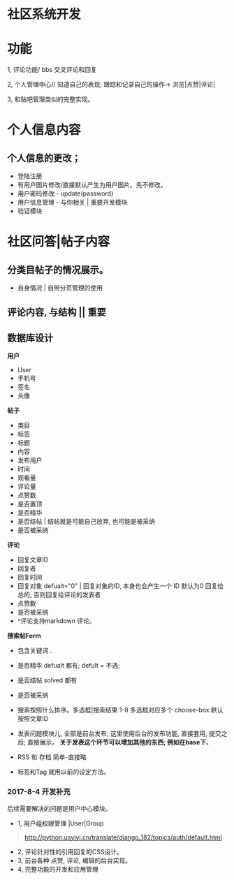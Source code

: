 # 社区系统开发

# 功能

1, 评论功能/ bbs 交叉评论和回复

2, 个人管理中心// 知道自己的表现; 跟踪和记录自己的操作-> 浏览|点赞|评论|

3, 和贴吧管理类似的完整实现。

# 个人信息内容
## 个人信息的更改；
 - 登陆注册
 - 有用户图片修改/直接默认产生为用户图片。先不修改。
 - 用户密码修改 - update(password)
 - 用户信息管理 - 与你相关 | 重要开发模块
 - 验证模块

# 社区问答|帖子内容

## 分类目帖子的情况展示。
 - 自身情况 | 自带分页管理的使用

## 评论内容, 与结构 || 重要


## 数据库设计

**用户**
- User
- 手机号
- 签名
- 头像


**帖子**
- 类目
- 标签
- 标题
- 内容
- 发布用户
- 时间
- 观看量
- 评论量
- 点赞数
- 是否置顶
- 是否精华
- 是否结帖 | 结帖就是可能自己放弃, 也可能是被采纳
- 是否被采纳


**评论**
- 回复文章ID
- 回复者
- 回复时间
- 回复对象 defualt="0" | 回复对象的ID, 本身也会产生一个 ID 默认为0 回复给总的; 否则回复给评论的发表者
- 点赞数
- 是否被采纳
- ^评论支持markdown 评论。


**搜索帖Form**
- 包含关键词 .
- 是否精华 defualt 都有; defult = 不选;
- 是否结帖 solved 都有
- 是否被采纳
- 搜索按照什么排序。多选框|搜索结果 1-8 多选框对应多个 choose-box 默认按照文章ID


- 发表问题模块儿, 全部是前台发布; 这里使用后台的发布功能, 直接套用, 提交之后; 直接展示。
**关于发表这个环节可以增加其他的东西; 例如在base下、**

- RSS 和 存档
简单-直接略

- 标签和Tag 就用以前的设定方法。

### 2017-8-4 开发补充
后续需要解决的问题是用户中心模块。

- 1, 用户组权限管理 |User|Group
> http://python.usyiyi.cn/translate/django_182/topics/auth/default.html
- 2, 评论针对性的引用回复的CSS设计。
- 3, 前台各种 点赞, 评论, 编辑的后台实现。
- 4, 完整功能的开发和应用管理

# 






